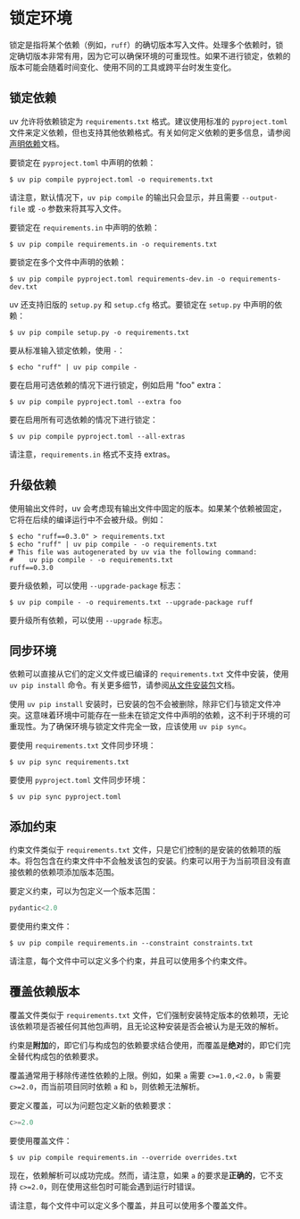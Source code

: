 # 锁定环境

锁定是指将某个依赖（例如，`ruff`）的确切版本写入文件。处理多个依赖时，锁定确切版本非常有用，因为它可以确保环境的可重现性。如果不进行锁定，依赖的版本可能会随着时间变化、使用不同的工具或跨平台时发生变化。

## 锁定依赖

uv 允许将依赖锁定为 `requirements.txt` 格式。建议使用标准的 `pyproject.toml` 文件来定义依赖，但也支持其他依赖格式。有关如何定义依赖的更多信息，请参阅[声明依赖](dependencies.md)文档。

要锁定在 `pyproject.toml` 中声明的依赖：

```console
$ uv pip compile pyproject.toml -o requirements.txt
```

请注意，默认情况下，`uv pip compile` 的输出只会显示，并且需要 `--output-file` 或 `-o` 参数来将其写入文件。

要锁定在 `requirements.in` 中声明的依赖：

```console
$ uv pip compile requirements.in -o requirements.txt
```

要锁定在多个文件中声明的依赖：

```console
$ uv pip compile pyproject.toml requirements-dev.in -o requirements-dev.txt
```

uv 还支持旧版的 `setup.py` 和 `setup.cfg` 格式。要锁定在 `setup.py` 中声明的依赖：

```console
$ uv pip compile setup.py -o requirements.txt
```

要从标准输入锁定依赖，使用 `-`：

```console
$ echo "ruff" | uv pip compile -
```

要在启用可选依赖的情况下进行锁定，例如启用 "foo" extra：

```console
$ uv pip compile pyproject.toml --extra foo
```

要在启用所有可选依赖的情况下进行锁定：

```console
$ uv pip compile pyproject.toml --all-extras
```

请注意，`requirements.in` 格式不支持 extras。

## 升级依赖

使用输出文件时，uv 会考虑现有输出文件中固定的版本。如果某个依赖被固定，它将在后续的编译运行中不会被升级。例如：

```console
$ echo "ruff==0.3.0" > requirements.txt
$ echo "ruff" | uv pip compile - -o requirements.txt
# This file was autogenerated by uv via the following command:
#    uv pip compile - -o requirements.txt
ruff==0.3.0
```

要升级依赖，可以使用 `--upgrade-package` 标志：

```console
$ uv pip compile - -o requirements.txt --upgrade-package ruff
```

要升级所有依赖，可以使用 `--upgrade` 标志。

## 同步环境

依赖可以直接从它们的定义文件或已编译的 `requirements.txt` 文件中安装，使用 `uv pip install` 命令。有关更多细节，请参阅[从文件安装包](packages.md#installing-packages-from-files)文档。

使用 `uv pip install` 安装时，已安装的包不会被删除，除非它们与锁定文件冲突。这意味着环境中可能存在一些未在锁定文件中声明的依赖，这不利于环境的可重现性。为了确保环境与锁定文件完全一致，应该使用 `uv pip sync`。

要使用 `requirements.txt` 文件同步环境：

```console
$ uv pip sync requirements.txt
```

要使用 `pyproject.toml` 文件同步环境：

```console
$ uv pip sync pyproject.toml
```

## 添加约束

约束文件类似于 `requirements.txt` 文件，只是它们控制的是安装的依赖项的版本。将包包含在约束文件中不会触发该包的安装。约束可以用于为当前项目没有直接依赖的依赖项添加版本范围。

要定义约束，可以为包定义一个版本范围：

```python title="constraints.txt"
pydantic<2.0
```

要使用约束文件：

```console
$ uv pip compile requirements.in --constraint constraints.txt
```

请注意，每个文件中可以定义多个约束，并且可以使用多个约束文件。

## 覆盖依赖版本

覆盖文件类似于 `requirements.txt` 文件，它们强制安装特定版本的依赖项，无论该依赖项是否被任何其他包声明，且无论这种安装是否会被认为是无效的解析。

约束是**附加**的，即它们与构成包的依赖要求结合使用，而覆盖是**绝对**的，即它们完全替代构成包的依赖要求。

覆盖通常用于移除传递性依赖的上限。例如，如果 `a` 需要 `c>=1.0,<2.0`，`b` 需要 `c>=2.0`，而当前项目同时依赖 `a` 和 `b`，则依赖无法解析。

要定义覆盖，可以为问题包定义新的依赖要求：

```python title="overrides.txt"
c>=2.0
```

要使用覆盖文件：

```console
$ uv pip compile requirements.in --override overrides.txt
```

现在，依赖解析可以成功完成。然而，请注意，如果 `a` 的要求是**正确的**，它不支持 `c>=2.0`，则在使用这些包时可能会遇到运行时错误。

请注意，每个文件中可以定义多个覆盖，并且可以使用多个覆盖文件。
